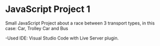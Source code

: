 # JavaScript Project 1
 Small JavaScript Project about a race between 3 transport types, in this case: Car, Trolley Car and Bus

 -Used IDE: Visual Studio Code with Live Server plugin.
 
